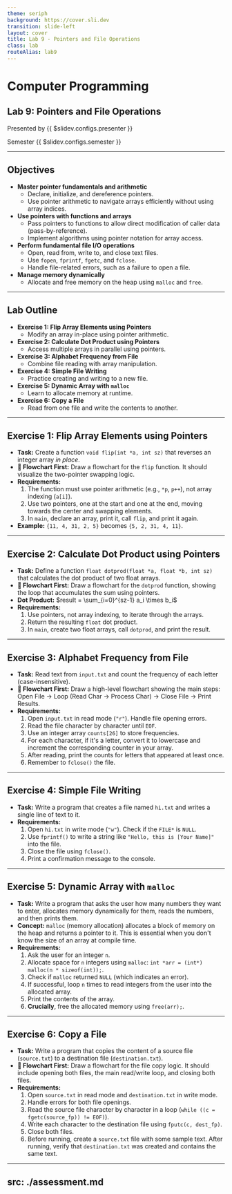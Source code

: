 ```yaml
---
theme: seriph
background: https://cover.sli.dev
transition: slide-left
layout: cover
title: Lab 9 - Pointers and File Operations
class: lab
routeAlias: lab9
---
```


# Computer Programming
## Lab 9: Pointers and File Operations

Presented by {{ $slidev.configs.presenter }}

Semester {{ $slidev.configs.semester }}

---

## Objectives

*   **Master pointer fundamentals and arithmetic**
    *   Declare, initialize, and dereference pointers.
    *   Use pointer arithmetic to navigate arrays efficiently without using array indices.
*   **Use pointers with functions and arrays**
    *   Pass pointers to functions to allow direct modification of caller data (pass-by-reference).
    *   Implement algorithms using pointer notation for array access.
*   **Perform fundamental file I/O operations**
    *   Open, read from, write to, and close text files.
    *   Use `fopen`, `fprintf`, `fgetc`, and `fclose`.
    *   Handle file-related errors, such as a failure to open a file.
*   **Manage memory dynamically**
    *   Allocate and free memory on the heap using `malloc` and `free`.

---

## Lab Outline

*   **Exercise 1: Flip Array Elements using Pointers**
    *   Modify an array in-place using pointer arithmetic.
*   **Exercise 2: Calculate Dot Product using Pointers**
    *   Access multiple arrays in parallel using pointers.
*   **Exercise 3: Alphabet Frequency from File**
    *   Combine file reading with array manipulation.
*   **Exercise 4: Simple File Writing**
    *   Practice creating and writing to a new file.
*   **Exercise 5: Dynamic Array with `malloc`**
    *   Learn to allocate memory at runtime.
*   **Exercise 6: Copy a File**
    *   Read from one file and write the contents to another.

---

## Exercise 1: Flip Array Elements using Pointers

*   **Task:** Create a function `void flip(int *a, int sz)` that reverses an integer array *in place*.
*   **📝 Flowchart First:** Draw a flowchart for the `flip` function. It should visualize the two-pointer swapping logic.
*   **Requirements:**
    1.  The function must use pointer arithmetic (e.g., `*p`, `p++`), not array indexing (`a[i]`).
    2.  Use two pointers, one at the start and one at the end, moving towards the center and swapping elements.
    3.  In `main`, declare an array, print it, call `flip`, and print it again.
*   **Example:** `{11, 4, 31, 2, 5}` becomes `{5, 2, 31, 4, 11}`.

---

## Exercise 2: Calculate Dot Product using Pointers

*   **Task:** Define a function `float dotprod(float *a, float *b, int sz)` that calculates the dot product of two float arrays.
*   **📝 Flowchart First:** Draw a flowchart for the `dotprod` function, showing the loop that accumulates the sum using pointers.
*   **Dot Product:** $result = \sum_{i=0}^{sz-1} a_i \times b_i$
*   **Requirements:**
    1.  Use pointers, not array indexing, to iterate through the arrays.
    2.  Return the resulting `float` dot product.
    3.  In `main`, create two float arrays, call `dotprod`, and print the result.

---

## Exercise 3: Alphabet Frequency from File

*   **Task:** Read text from `input.txt` and count the frequency of each letter (case-insensitive).
*   **📝 Flowchart First:** Draw a high-level flowchart showing the main steps: Open File -> Loop (Read Char -> Process Char) -> Close File -> Print Results.
*   **Requirements:**
    1.  Open `input.txt` in read mode (`"r"`). Handle file opening errors.
    2.  Read the file character by character until `EOF`.
    3.  Use an integer array `counts[26]` to store frequencies.
    4.  For each character, if it's a letter, convert it to lowercase and increment the corresponding counter in your array.
    5.  After reading, print the counts for letters that appeared at least once.
    6.  Remember to `fclose()` the file.

---

## Exercise 4: Simple File Writing

*   **Task:** Write a program that creates a file named `hi.txt` and writes a single line of text to it.
*   **Requirements:**
    1.  Open `hi.txt` in write mode (`"w"`). Check if the `FILE*` is `NULL`.
    2.  Use `fprintf()` to write a string like `"Hello, this is [Your Name]"` into the file.
    3.  Close the file using `fclose()`.
    4.  Print a confirmation message to the console.

---

## Exercise 5: Dynamic Array with `malloc`

*   **Task:** Write a program that asks the user how many numbers they want to enter, allocates memory dynamically for them, reads the numbers, and then prints them.
*   **Concept:** `malloc` (memory allocation) allocates a block of memory on the heap and returns a pointer to it. This is essential when you don't know the size of an array at compile time.
*   **Requirements:**
    1.  Ask the user for an integer `n`.
    2.  Allocate space for `n` integers using `malloc`: `int *arr = (int*) malloc(n * sizeof(int));`.
    3.  Check if `malloc` returned `NULL` (which indicates an error).
    4.  If successful, loop `n` times to read integers from the user into the allocated array.
    5.  Print the contents of the array.
    6.  **Crucially**, free the allocated memory using `free(arr);`.

---

## Exercise 6: Copy a File

*   **Task:** Write a program that copies the content of a source file (`source.txt`) to a destination file (`destination.txt`).
*   **📝 Flowchart First:** Draw a flowchart for the file copy logic. It should include opening both files, the main read/write loop, and closing both files.
*   **Requirements:**
    1.  Open `source.txt` in read mode and `destination.txt` in write mode.
    2.  Handle errors for both file openings.
    3.  Read the source file character by character in a loop (`while ((c = fgetc(source_fp)) != EOF)`).
    4.  Write each character to the destination file using `fputc(c, dest_fp)`.
    5.  Close both files.
    6.  Before running, create a `source.txt` file with some sample text. After running, verify that `destination.txt` was created and contains the same text.

---
src: ./assessment.md
---